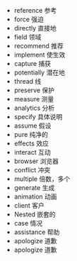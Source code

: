 - reference                                                                                        参考
- force                                                                                                强迫
- directly                                                                                            直接地
- field                                                                                                 领域
- recommend                                                                                   推荐
- implement                                                                                     使生效
- capture                                                                                           捕获
- potentially                                                                                      潜在地
- thread                                                                                             线
- preserve                                                                                         保护
- measure                                                                                         测量
- analytics                                                                                         分析
- specify                                                                                            具体说明
- assume                                                                                           假设
- pure                                                                                                 纯净的
- effects                                                                                             效应
- interact                                                                                            互动
- browser                                                                                          浏览器
- conflict                                                                                            冲突
- multiple                                                                                          倍数，多个
- generate                                                                                         生成
- animation                                                                                       动画
- client                                                                                                客户
- Nested                                                                                             嵌套的
- case                                                                                                 情况
- assistance                                                                                       帮助
- apologize                                                                                        道歉
- apologize                                                                                        道歉